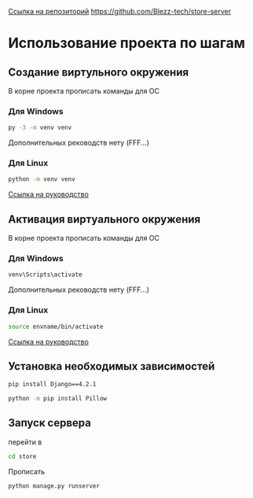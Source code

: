 

[Ссылка на репозиторий](https://github.com/Blezz-tech/store-server)
https://github.com/Blezz-tech/store-server


# Использование проекта по шагам

## Создание виртульного окружения

В корне проекта прописать команды для ОС

### Для Windows

```bash
py -3 -m venv venv
```

Дополнительных реководств нету (FFF...)

### Для Linux

```bash
python -m venv venv
```

[Ссылка на руководство](https://wiki.archlinux.org/title/Python_(%D0%A0%D1%83%D1%81%D1%81%D0%BA%D0%B8%D0%B9)/Virtual_environment_(%D0%A0%D1%83%D1%81%D1%81%D0%BA%D0%B8%D0%B9)#:~:text=.-,venv,-%D0%9E%D0%BD%20%D0%B2%D1%85%D0%BE%D0%B4%D0%B8%D1%82%20%D0%B2)

## Активация виртуального окружения

В корне проекта прописать команды для ОС

### Для Windows

```bash
venv\Scripts\activate
```

Дополнительных реководств нету (FFF...)

### Для Linux

```bash
source envname/bin/activate
```

[Ссылка на руководство](https://wiki.archlinux.org/title/Python_(%D0%A0%D1%83%D1%81%D1%81%D0%BA%D0%B8%D0%B9)/Virtual_environment_(%D0%A0%D1%83%D1%81%D1%81%D0%BA%D0%B8%D0%B9)#:~:text=%24%20virtualenv%20envname-,%D0%90%D0%BA%D1%82%D0%B8%D0%B2%D0%B0%D1%86%D0%B8%D1%8F,-%D0%94%D0%BB%D1%8F%20%D0%B0%D0%BA%D1%82%D0%B8%D0%B2%D0%B0%D1%86%D0%B8%D0%B8%20%D0%B2%D0%B8%D1%80%D1%82%D1%83%D0%B0%D0%BB%D1%8C%D0%BD%D0%BE%D0%B3%D0%BE)

## Установка необходимых зависимостей

```bash
pip install Django==4.2.1
```

```bash
python -m pip install Pillow
```

## Запуск сервера

перейти в

```bash
cd store
```

Прописать

```bash
python manage.py runserver
```


